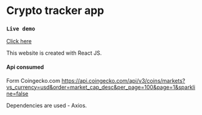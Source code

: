 # Crypto tracker app

### `Live demo` 
[Click here](https://cryptotrackerapplication.netlify.app/)

This website is created with React JS.

#### Api consumed
Form Coingecko.com  https://api.coingecko.com/api/v3/coins/markets?vs_currency=usd&order=market_cap_desc&per_page=100&page=1&sparkline=false

Dependencies are used - Axios.
